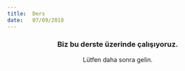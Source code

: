 ```yaml
---
title:  Ders
date:   07/09/2018
---
```


### <center>Biz bu derste üzerinde çalışıyoruz.</center>
<center>Lütfen daha sonra gelin.</center>
